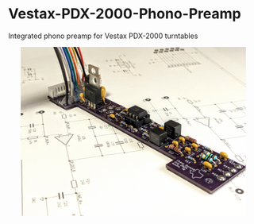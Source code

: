 # Vestax-PDX-2000-Phono-Preamp
Integrated phono preamp for Vestax PDX-2000 turntables

<p align='center'>
    <img width=90% alt='Phono preamp on schematic' src='pics/preamp_schematic.jpg'>
</p>

